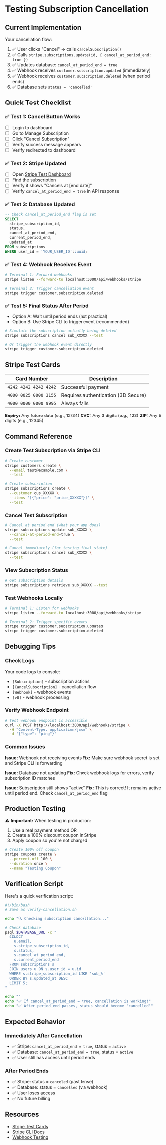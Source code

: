 # Testing Subscription Cancellation

## Current Implementation

Your cancellation flow:
1. ✅ User clicks "Cancel" → calls `cancelSubscription()`
2. ✅ Calls `stripe.subscriptions.update(id, { cancel_at_period_end: true })`
3. ✅ Updates database: `cancel_at_period_end = true`
4. ✅ Webhook receives `customer.subscription.updated` (immediately)
5. ✅ Webhook receives `customer.subscription.deleted` (when period ends)
6. ✅ Database sets `status = 'cancelled'`

## Quick Test Checklist

### ✅ Test 1: Cancel Button Works
- [ ] Login to dashboard
- [ ] Go to Manage Subscription
- [ ] Click "Cancel Subscription"
- [ ] Verify success message appears
- [ ] Verify redirected to dashboard

### ✅ Test 2: Stripe Updated
- [ ] Open [Stripe Test Dashboard](https://dashboard.stripe.com/test/subscriptions)
- [ ] Find the subscription
- [ ] Verify it shows "Cancels at [end date]"
- [ ] Verify `cancel_at_period_end = true` in API response

### ✅ Test 3: Database Updated
```sql
-- Check cancel_at_period_end flag is set
SELECT 
  stripe_subscription_id,
  status,
  cancel_at_period_end,
  current_period_end,
  updated_at
FROM subscriptions 
WHERE user_id = 'YOUR_USER_ID'::uuid;
```

### ✅ Test 4: Webhook Receives Event
```bash
# Terminal 1: Forward webhooks
stripe listen --forward-to localhost:3000/api/webhooks/stripe

# Terminal 2: Trigger cancellation event
stripe trigger customer.subscription.deleted
```

### ✅ Test 5: Final Status After Period
- Option A: Wait until period ends (not practical)
- Option B: Use Stripe CLI to trigger event (recommended)

```bash
# Simulate the subscription actually being deleted
stripe subscriptions cancel sub_XXXXX --test

# Or trigger the webhook event directly
stripe trigger customer.subscription.deleted
```

## Stripe Test Cards

| Card Number | Description |
|-------------|-------------|
| `4242 4242 4242 4242` | Successful payment |
| `4000 0025 0000 3155` | Requires authentication (3D Secure) |
| `4000 0000 0000 9995` | Always fails |

**Expiry:** Any future date (e.g., 12/34)
**CVC:** Any 3 digits (e.g., 123)
**ZIP:** Any 5 digits (e.g., 12345)

## Command Reference

### Create Test Subscription via Stripe CLI
```bash
# Create customer
stripe customers create \
  --email test@example.com \
  --test

# Create subscription
stripe subscriptions create \
  --customer cus_XXXXX \
  --items '[{"price": "price_XXXXX"}]' \
  --test
```

### Cancel Test Subscription
```bash
# Cancel at period end (what your app does)
stripe subscriptions update sub_XXXXX \
  --cancel-at-period-end=true \
  --test

# Cancel immediately (for testing final state)
stripe subscriptions cancel sub_XXXXX \
  --test
```

### View Subscription Status
```bash
# Get subscription details
stripe subscriptions retrieve sub_XXXXX --test
```

### Test Webhooks Locally
```bash
# Terminal 1: Listen for webhooks
stripe listen --forward-to localhost:3000/api/webhooks/stripe

# Terminal 2: Trigger specific events
stripe trigger customer.subscription.updated
stripe trigger customer.subscription.deleted
```

## Debugging Tips

### Check Logs
Your code logs to console:
- `[Subscription]` - subscription actions
- `[CancelSubscription]` - cancellation flow
- `[Webhook]` - webhook events
- `[v0]` - webhook processing

### Verify Webhook Endpoint
```bash
# Test webhook endpoint is accessible
curl -X POST http://localhost:3000/api/webhooks/stripe \
  -H "Content-Type: application/json" \
  -d '{"type": "ping"}'
```

### Common Issues

**Issue:** Webhook not receiving events
**Fix:** Make sure webhook secret is set and Stripe CLI is forwarding

**Issue:** Database not updating
**Fix:** Check webhook logs for errors, verify subscription ID matches

**Issue:** Subscription still shows "active"
**Fix:** This is correct! It remains active until period end. Check `cancel_at_period_end` flag

## Production Testing

⚠️ **Important:** When testing in production:
1. Use a real payment method OR
2. Create a 100% discount coupon in Stripe
3. Apply coupon so you're not charged

```bash
# Create 100% off coupon
stripe coupons create \
  --percent-off 100 \
  --duration once \
  --name "Testing Coupon"
```

## Verification Script

Here's a quick verification script:

```bash
#!/bin/bash
# Save as verify-cancellation.sh

echo "🔍 Checking subscription cancellation..."

# Check database
psql $DATABASE_URL -c "
  SELECT 
    u.email,
    s.stripe_subscription_id,
    s.status,
    s.cancel_at_period_end,
    s.current_period_end
  FROM subscriptions s
  JOIN users u ON s.user_id = u.id
  WHERE s.stripe_subscription_id LIKE 'sub_%'
  ORDER BY s.updated_at DESC
  LIMIT 5;
" 

echo ""
echo "✅ If cancel_at_period_end = true, cancellation is working!"
echo "✅ After period_end passes, status should become 'cancelled'"
```

## Expected Behavior

### Immediately After Cancellation
- ✅ Stripe: `cancel_at_period_end = true`, status = `active`
- ✅ Database: `cancel_at_period_end = true`, status = `active`
- ✅ User still has access until period ends

### After Period Ends
- ✅ Stripe: status = `canceled` (past tense)
- ✅ Database: status = `cancelled` (via webhook)
- ✅ User loses access
- ✅ No future billing

## Resources
- [Stripe Test Cards](https://stripe.com/docs/testing#cards)
- [Stripe CLI Docs](https://stripe.com/docs/stripe-cli)
- [Webhook Testing](https://stripe.com/docs/webhooks/test)

